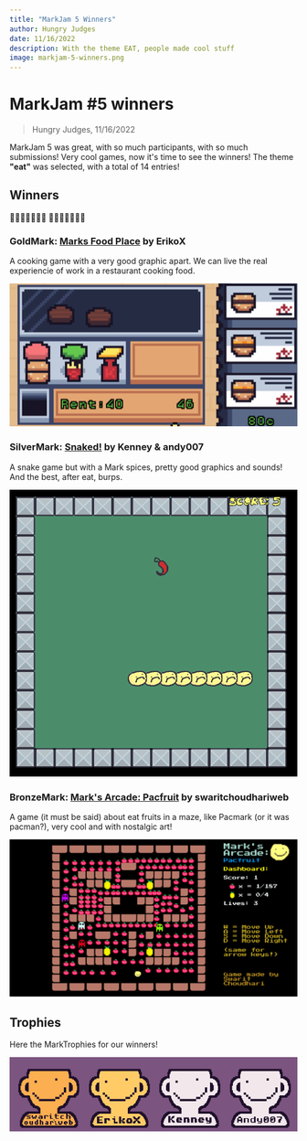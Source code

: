 ```yaml
---
title: "MarkJam 5 Winners"
author: Hungry Judges
date: 11/16/2022
description: With the theme EAT, people made cool stuff
image: markjam-5-winners.png
---
```


# MarkJam #5 winners

> Hungry Judges, 11/16/2022

MarkJam 5 was great, with so much participants, with so much submissions! Very cool games, now it's time to see the winners! The theme **"eat"** was selected, with a total of 14 entries!

## Winners

🥁🥁🥁🥁🥁🥁🥁
🥁🥁🥁🥁🥁🥁🥁

### GoldMark: [Marks Food Place](https://erikoxdev.itch.io/marks-food-place) by ErikoX

A cooking game with a very good graphic apart. We can live the real experiencie of work in a restaurant cooking food.

![](markjam-5-winners/marks-food-place.gif)

### SilverMark: [Snaked!](https://kenneyher.itch.io/snaked) by Kenney & andy007

A snake game but with a Mark spices, pretty good graphics and sounds! And the best, after eat, burps.

![](markjam-5-winners/snaked.gif)

### BronzeMark: [Mark's Arcade: Pacfruit](https://swaritchoudhari.itch.io/pacfruit) by swaritchoudhariweb

A game (it must be said) about eat fruits in a maze, like Pacmark (or it was pacman?), very cool and with nostalgic art!

![](markjam-5-winners/marks-arcade-pacfruit.gif)

## Trophies

Here the MarkTrophies for our winners!

![](markjam-5-winners/trophies.png)
